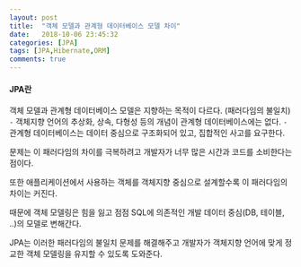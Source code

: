 ```yaml
---
layout: post
title:  "객체 모델과 관계형 데이터베이스 모델 차이"
date:   2018-10-06 23:45:32
categories: [JPA]
tags: [JPA,Hibernate,ORM]
comments: true
---
```

#### JPA란
객체 모델과 관계형 데이터베이스 모델은 지향하는 목적이 다르다. (패러다임의 불일치)
`-` 객체지향 언어의 추상화, 상속, 다형성 등의 개념이 관계형 데이터베이스에는 없다.
`-` 관계형 데이터베이스는 데이터 중심으로 구조화되어 있고, 집합적인 사고를 요구한다.

문제는 이 패러다임의 차이를 극복하려고 개발자가 너무 많은 시간과 코드를 소비한다는 점이다.  

또한 애플리케이션에서 사용하는 객체를 객체지향 중심으로 설계할수록 이 패러다임의 차이는 커진다.  

때문에 객체 모델링은 힘을 잃고 점점 SQL에 의존적인 개발 데이터 중심(DB, 테이블, ..)의 모델로 변해간다.   

JPA는 이러한 패러다임의 불일치 문제를 해결해주고 개발자가 객체지향 언어에 맞게 정교한 객체 모델링을 유지할 수 있도록 도와준다.  
